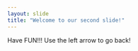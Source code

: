 ```yaml
---
layout: slide
title: "Welcome to our second slide!"
---
```

Have FUN!!!
Use the left arrow to go back!
